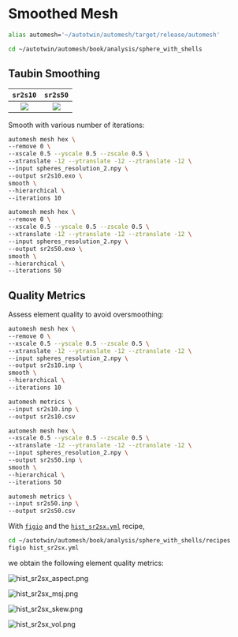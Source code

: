 # Smoothed Mesh

```sh
alias automesh='~/autotwin/automesh/target/release/automesh'
```

```sh
cd ~/autotwin/automesh/book/analysis/sphere_with_shells
```

## Taubin Smoothing

`sr2s10` | `sr2s50`
:---: | :---:
![](img/sr2s10.png) | ![](img/sr2s50.png)

Smooth with various number of iterations:

```sh
automesh mesh hex \
--remove 0 \
--xscale 0.5 --yscale 0.5 --zscale 0.5 \
--xtranslate -12 --ytranslate -12 --ztranslate -12 \
--input spheres_resolution_2.npy \
--output sr2s10.exo \
smooth \
--hierarchical \
--iterations 10
```

```sh
automesh mesh hex \
--remove 0 \
--xscale 0.5 --yscale 0.5 --zscale 0.5 \
--xtranslate -12 --ytranslate -12 --ztranslate -12 \
--input spheres_resolution_2.npy \
--output sr2s50.exo \
smooth \
--hierarchical \
--iterations 50
```

## Quality Metrics

Assess element quality to avoid oversmoothing:

```sh
automesh mesh hex \
--remove 0 \
--xscale 0.5 --yscale 0.5 --zscale 0.5 \
--xtranslate -12 --ytranslate -12 --ztranslate -12 \
--input spheres_resolution_2.npy \
--output sr2s10.inp \
smooth \
--hierarchical \
--iterations 10

automesh metrics \
--input sr2s10.inp \
--output sr2s10.csv
```

```sh
automesh mesh hex \
--xscale 0.5 --yscale 0.5 --zscale 0.5 \
--xtranslate -12 --ytranslate -12 --ztranslate -12 \
--input spheres_resolution_2.npy \
--output sr2s50.inp \
smooth \
--hierarchical \
--iterations 50

automesh metrics \
--input sr2s50.inp \
--output sr2s50.csv
```

With [`figio`](https://pypi.org/project/figio/) and
the [`hist_sr2sx.yml`](recipes/hist_sr2sx.yml) recipe,

```sh
cd ~/autotwin/automesh/book/analysis/sphere_with_shells/recipes
figio hist_sr2sx.yml
```
we obtain the following element quality metrics:

![hist_sr2sx_aspect.png](img/hist_sr2sx_aspect.png)

![hist_sr2sx_msj.png](img/hist_sr2sx_msj.png)

![hist_sr2sx_skew.png](img/hist_sr2sx_skew.png)

![hist_sr2sx_vol.png](img/hist_sr2sx_vol.png)
